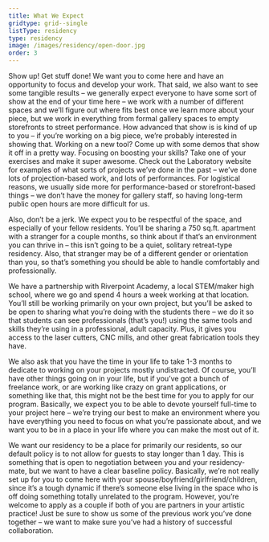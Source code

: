 ```yaml
---
title: What We Expect
gridtype: grid--single
listType: residency
type: residency
image: /images/residency/open-door.jpg
order: 3
---
```


Show up! Get stuff done! We want you to come here and have an opportunity to focus and develop your work. That said, we also want to see some tangible results – we generally expect everyone to have some sort of show at the end of your time here – we work with a number of different spaces and we’ll figure out where fits best once we learn more about your piece, but we work in everything from formal gallery spaces to empty storefronts to street performance. How advanced that show is is kind of up to you – if you’re working on a big piece, we’re probably interested in showing that. Working on a new tool? Come up with some demos that show it off in a pretty way. Focusing on boosting your skills? Take one of your exercises and make it super awesome. Check out the Laboratory website for examples of what sorts of projects we’ve done in the past – we’ve done lots of projection-based work, and lots of performances. For logistical reasons, we usually side more for performance-based or storefront-based things – we don’t have the money for gallery staff, so having long-term public open hours are more difficult for us.

Also, don’t be a jerk. We expect you to be respectful of the space, and especially of your fellow residents. You’ll be sharing a 750 sq.ft. apartment with a stranger for a couple months, so think about if that’s an environment you can thrive in – this isn’t going to be a quiet, solitary retreat-type residency. Also, that stranger may be of a different gender or orientation than you, so that’s something you should be able to handle comfortably and professionally.

We have a partnership with Riverpoint Academy, a local STEM/maker high school, where we go and spend 4 hours a week working at that location. You’ll still be working primarily on your own project, but you’ll be asked to be open to sharing what you’re doing with the students there – we do it so that students can see professionals (that’s you!) using the same tools and skills they’re using in a professional, adult capacity. Plus, it gives you access to the laser cutters, CNC mills, and other great fabrication tools they have.

We also ask that you have the time in your life to take 1-3 months to dedicate to working on your projects mostly undistracted. Of course, you’ll have other things going on in your life, but if you’ve got a bunch of freelance work, or are working like crazy on grant applications, or something like that, this might not be the best time for you to apply for our program. Basically, we expect you to be able to devote yourself full-time to your project here – we’re trying our best to make an environment where you have everything you need to focus on what you’re passionate about, and we want you to be in a place in your life where you can make the most out of it.

We want our residency to be a place for primarily our residents, so our default policy is to not allow for guests to stay longer than 1 day. This is something that is open to negotiation between you and your residency-mate, but we want to have a clear baseline policy. Basically, we’re not really set up for you to come here with your spouse/boyfriend/girlfriend/children, since it’s a tough dynamic if there’s someone else living in the space who is off doing something totally unrelated to the program. However, you’re welcome to apply as a couple if both of you are partners in your artistic practice! Just be sure to show us some of the previous work you’ve done together – we want to make sure you’ve had a history of successful collaboration.